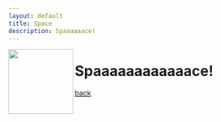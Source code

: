 ```yaml
---
layout: default
title: Space
description: Spaaaaaace!
---
```


<img align="left" width="128" height="128" src="https://i1.theportalwiki.net/img/b/bc/SpaceCore.png">

# Spaaaaaaaaaaaace!

[back](./)
